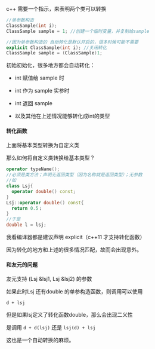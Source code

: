 c++ 需要一个指示，来表明两个类可以转换

```c++
//单参数构造
ClassSample(int i);
ClassSample sample = 1; //创建一个临时变量，并复制给sample

//因为单参数构造的 自动转化是默认开启的，很多时候可能不需要
explicit ClassSample(int i); //关闭转化
ClassSample sample = (ClassSample)1;
```

初始初始化，很多地方都会自动转化：

- int 赋值给 sample 时
- int 作为 sample 实参时
- int 返回 sample

- 以及其他在上述情况能够转化成int的类型



#### 转化函数

上面将基本类型转换为自定义类

那么如何将自定义类转换给基本类型？

```c++
operator typeName();
//必须是类方法；声明无返回类型（因为名称就是返回类型）；无参数
//如
class Lsj{
  operator double() const;
}
Lsj::operator double() const{
  return 0.5；
}
//于是
double l = lsj;
```

我看编译器都是建议声明 explicit（c++11 才支持转化函数）

因为转化的地方和上述的很多情况匹配，故而会出现意外。



#### 和友元的问题

友元支持 (Lsj &lsj1, Lsj &lsj2) 的参数

如果此时Lsj 还有double 的单参构造函数，则调用可以使用

`d + lsj`

但是如果lsj定义了转化函数double，那么会出现二义性

是调用 `d + d(lsj)` 还是 `lsj(d) + lsj`



这也是一个自动转换的麻烦。